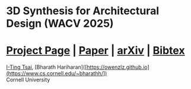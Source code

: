 # 3D Synthesis for Architectural Design (WACV 2025)
# [Project Page](https://itingtsai.github.io/syn_arch_2025/) | [Paper]() | [arXiv]() | [Bibtex](#bibtex)

[I-Ting Tsai](https://itingtsai.github.io), [Bharath Hariharan]([https://owenzlz.github.io](https://www.cs.cornell.edu/~bharathh/])<br>
Cornell University
